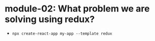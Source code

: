 # module-02: What problem we are solving using redux?

- `npx create-react-app my-app --template redux`
